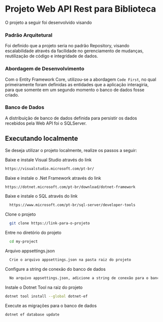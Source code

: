 # Projeto Web API Rest para Biblioteca

O projeto a seguir foi desenvolvido visando 

### Padrão Arquitetural

Foi definido que a projeto seria no padrão Repository, visando escalabilidade através da facilidade no gerenciamento de mudanças, reutilização de código e integridade de dados.

### Abordagem de Desenvolvimento

Com o Entity Framework Core, utilizou-se a abordagem ```Code First```, no qual primeiramente foram definidas as entidades que a aplicação interagiria, para que somente em um segundo momento o banco de dados fosse criado.

### Banco de Dados
 A distribuição de banco de dados definida para persistir os dados recebidos pela Web API foi o SQLServer. 


 ## Executando localmente


Se deseja utilizar o projeto localmente, realize os passos a seguir:


Baixe e instale Visual Studio através do link
```bash
https://visualstudio.microsoft.com/pt-br/
```




Baixe e instale o .Net Framework através do link
```bash
https://dotnet.microsoft.com/pt-br/download/dotnet-framework
```




Baixe e instale o SQL através do link
```bash
  https://www.microsoft.com/pt-br/sql-server/developer-tools
```


Clone o projeto


```bash
  git clone https://link-para-o-projeto
```


Entre no diretório do projeto


```bash
  cd my-project
```


Arquivo appsettings.json


```bash
  Crie o arquivo appsettings.json na pasta raiz do projeto
```


Configure a string de conexão do banco de dados


```bash
  No arquivo appsettings.json, adicione a string de conexão para o banco de dados (https://www.connectionstrings.com/mysql-connector-net-mysqlconnection/)
```


Instale o Dotnet Tool na raiz do projeto
```bash
dotnet tool install --global dotnet-ef
```


Execute as migrações para o banco de dados
```bash
dotnet ef database update
```